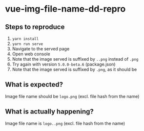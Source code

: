 # vue-img-file-name-dd-repro

## Steps to reproduce
1. `yarn install`
2. `yarn run serve`
3. Navigate to the served page
4. Open web console
5. Note that the image served is suffixed by `..png` instead of `.png`
6. Try again with version `5.0.0-beta.6` (package.json)
7. Note that the image served is suffixed by `.png`, as it should be

## What is expected?
Image file name should be `logo.png` (excl. file hash from the name)

## What is actually happening?
Image file name is `logo..png` (excl. file hash from the name)
